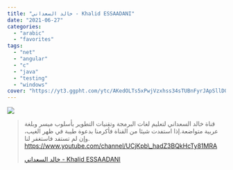```yaml
---
title: "خالد السعداني - Khalid ESSAADANI"
date: "2021-06-27"
categories:
  - "arabic"
  - "favorites"
tags:
  - "net"
  - "angular"
  - "c"
  - "java"
  - "testing"
  - "windows"
cover: "https://yt3.ggpht.com/ytc/AKedOLTs5xPwjVzxhss34sTUBnFyrJApSllD0pa3oQaOhw=s88-c-k-c0x00ffffff-no-rj"
---
```


![](https://yt3.ggpht.com/ytc/AKedOLSdPDzKB_WOGqGwuXNsVKkAwsmHWQY5yCFlapzdoQ=s176-c-k-c0x00ffffff-no-rj)

> قناة خالد السعداني لتعليم لغات البرمجة وتقنيات التطوير بأسلوب ميسر وبلغة عربية متواضعة.إذا استفدت شيئا من القناة فأكرمنا بدعوة طيبة في ظهر الغيب، وإن لم تستفد فاستغفر لنا. https://www.youtube.com/channel/UCjKpb\_hadZ3BQkHcTy81MRA
>
> [خالد السعداني - Khalid ESSAADANI](https://www.youtube.com/channel/UCjKpb_hadZ3BQkHcTy81MRA)
